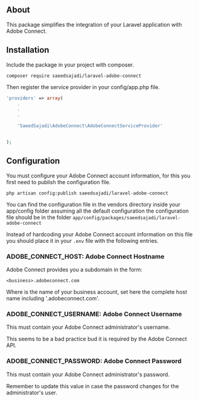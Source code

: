 ## About
This package simplifies the integration of your Laravel application with Adobe Connect.

## Installation

Include the package in your project with composer.

```
composer require saeedsajadi/laravel-adobe-connect
```

Then register the service provider in your config/app.php file.

``` php
'providers' => array(
    .
    .
    .

    'SaeedSajadi\AdobeConnect\AdobeConnectServiceProvider'


);
```

## Configuration

You must configure your Adobe Connect account information, for this you first need to publish the configuration file.

```
php artisan config:publish saeedsajadi/laravel-adobe-connect
```

You can find the configuration file in the vendors directory inside your app/config folder assuming all the default configuration the configuration file should be in the folder `app/config/packages/saeedsajadi/laravel-adobe-connect`

Instead of hardcoding your Adobe Connect account information on this file you should place it in your `.env` file with the following entries.

### ADOBE_CONNECT_HOST: Adobe Connect Hostname
Adobe Connect provides you a subdomain in the form:

```
<business>.adobeconnect.com
```

Where <business> is the name of your business account, set here the complete host name including '.adobeconnect.com'.

### ADOBE_CONNECT_USERNAME: Adobe Connect Username
This must contain your Adobe Connect administrator's username.

This seems to be a bad practice bud it is required by the Adobe Connect API.

### ADOBE_CONNECT_PASSWORD: Adobe Connect Password
This must contain your Adobe Connect administrator's password.

Remember to update this value in case the password changes for the administrator's user.

